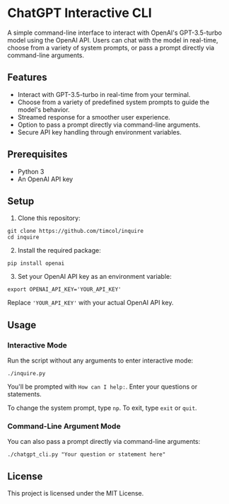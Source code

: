 # ChatGPT Interactive CLI

A simple command-line interface to interact with OpenAI's GPT-3.5-turbo model using the OpenAI API. Users can chat with the model in real-time, choose from a variety of system prompts, or pass a prompt directly via command-line arguments.

## Features

- Interact with GPT-3.5-turbo in real-time from your terminal.
- Choose from a variety of predefined system prompts to guide the model's behavior.
- Streamed response for a smoother user experience.
- Option to pass a prompt directly via command-line arguments.
- Secure API key handling through environment variables.

## Prerequisites

- Python 3
- An OpenAI API key

## Setup

1. Clone this repository:

```
git clone https://github.com/timcol/inquire 
cd inquire
```


2. Install the required package:

```
pip install openai
```

3. Set your OpenAI API key as an environment variable:

```
export OPENAI_API_KEY='YOUR_API_KEY'
```

Replace `'YOUR_API_KEY'` with your actual OpenAI API key.

## Usage

### Interactive Mode

Run the script without any arguments to enter interactive mode:

```
./inquire.py
```

You'll be prompted with `How can I help:`. Enter your questions or statements. 

To change the system prompt, type `np`. To exit, type `exit` or `quit`.

### Command-Line Argument Mode

You can also pass a prompt directly via command-line arguments:

```
./chatgpt_cli.py "Your question or statement here"
```

## License

This project is licensed under the MIT License.

